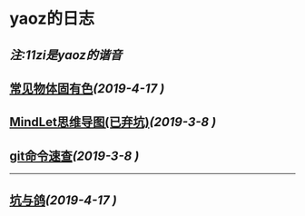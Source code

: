 # yaoz的日志
_注:11zi是yaoz的谐音_
---

## [常见物体固有色](./source1/intrinsic_color.md)_(2019-4-17 )_

## [MindLet思维导图(已弃坑)](./source1/mindlet.md)_(2019-3-8 )_

## [git命令速查](./source1/git.md)_(2019-3-8 )_

---

## [坑与鸽](./source1/stand_pit_up.md)_(2019-4-17 )_